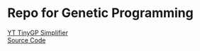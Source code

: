 # Repo for Genetic Programming

[YT TinyGP Simplifier](https://www.youtube.com/watch?v=wN-Aj9SxxFE&ab_channel=BrintMontgomery) \
[Source Code](https://docs.google.com/document/d/1mUAauHApgI5VSDlz5d1J6aBAEp799DTyW3ShiV57bAk/edit)
